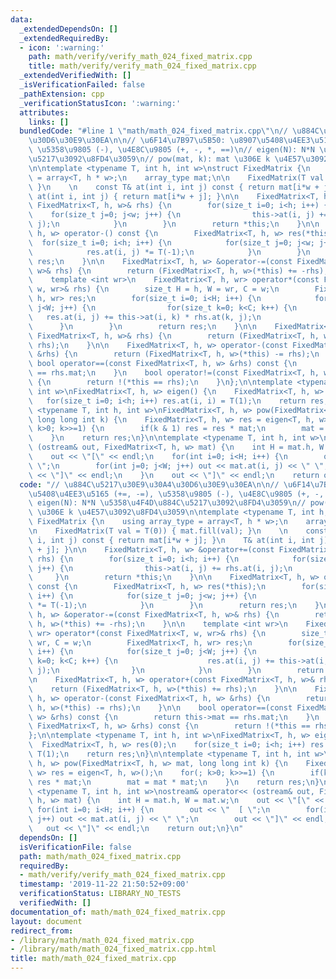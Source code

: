 ```yaml
---
data:
  _extendedDependsOn: []
  _extendedRequiredBy:
  - icon: ':warning:'
    path: math/verify/verify_math_024_fixed_matrix.cpp
    title: math/verify/verify_math_024_fixed_matrix.cpp
  _extendedVerifiedWith: []
  _isVerificationFailed: false
  _pathExtension: cpp
  _verificationStatusIcon: ':warning:'
  attributes:
    links: []
  bundledCode: "#line 1 \"math/math_024_fixed_matrix.cpp\"\n// \u884C\u5217\u30E9\u30A4\
    \u30D6\u30E9\u30EA\n\n// \u6F14\u7B97\u5B50: \u8907\u5408\u4EE3\u5165 (+=, -=),\
    \ \u5358\u9805 (-), \u4E8C\u9805 (+, -, *, ==)\n// eigen(N): N*N \u5358\u4F4D\u884C\
    \u5217\u3092\u8FD4\u3059\n// pow(mat, k): mat \u306E k \u4E57\u3092\u8FD4\u3059\
    \n\ntemplate <typename T, int h, int w>\nstruct FixedMatrix {\n    using array_type\
    \ = array<T, h * w>;\n    array_type mat;\n\n    FixedMatrix(T val = T(0)) { mat.fill(val);\
    \ }\n    \n    const T& at(int i, int j) const { return mat[i*w + j]; }\n    T&\
    \ at(int i, int j) { return mat[i*w + j]; }\n\n    FixedMatrix<T, h, w> &operator+=(const\
    \ FixedMatrix<T, h, w>& rhs) {\n        for(size_t i=0; i<h; i++) {\n        \
    \    for(size_t j=0; j<w; j++) {\n                this->at(i, j) += rhs.at(i,\
    \ j);\n            }\n        }\n        return *this;\n    }\n\n    FixedMatrix<T,\
    \ h, w> operator-() const {\n        FixedMatrix<T, h, w> res(*this);\n      \
    \  for(size_t i=0; i<h; i++) {\n            for(size_t j=0; j<w; j++) {\n    \
    \            res.at(i, j) *= T(-1);\n            }\n        }\n        return\
    \ res;\n    }\n\n    FixedMatrix<T, h, w> &operator-=(const FixedMatrix<T, h,\
    \ w>& rhs) {\n        return (FixedMatrix<T, h, w>(*this) += -rhs);\n    }\n\n\
    \    template <int wr>\n    FixedMatrix<T, h, wr> operator*(const FixedMatrix<T,\
    \ w, wr>& rhs) {\n        size_t H = h, W = wr, C = w;\n        FixedMatrix<T,\
    \ h, wr> res;\n        for(size_t i=0; i<H; i++) {\n            for(size_t j=0;\
    \ j<W; j++) {\n                for(size_t k=0; k<C; k++) {\n                 \
    \   res.at(i, j) += this->at(i, k) * rhs.at(k, j);\n                }\n      \
    \      }\n        }\n        return res;\n    }\n\n    FixedMatrix<T, h, w> operator+(const\
    \ FixedMatrix<T, h, w>& rhs) {\n        return (FixedMatrix<T, h, w>(*this) +=\
    \ rhs);\n    }\n\n    FixedMatrix<T, h, w> operator-(const FixedMatrix<T, h, w>\
    \ &rhs) {\n        return (FixedMatrix<T, h, w>(*this) -= rhs);\n    }\n\n   \
    \ bool operator==(const FixedMatrix<T, h, w> &rhs) const {\n        return this->mat\
    \ == rhs.mat;\n    }\n    bool operator!=(const FixedMatrix<T, h, w> &rhs) const\
    \ {\n        return !(*this == rhs);\n    }\n};\n\ntemplate <typename T, int h,\
    \ int w>\nFixedMatrix<T, h, w> eigen() {\n    FixedMatrix<T, h, w> res(0);\n \
    \   for(size_t i=0; i<h; i++) res.at(i, i) = T(1);\n    return res;\n}\n\ntemplate\
    \ <typename T, int h, int w>\nFixedMatrix<T, h, w> pow(FixedMatrix<T, h, w> mat,\
    \ long long int k) {\n    FixedMatrix<T, h, w> res = eigen<T, h, w>();\n    for(;\
    \ k>0; k>>=1) {\n        if(k & 1) res = res * mat;\n        mat = mat * mat;\n\
    \    }\n    return res;\n}\n\ntemplate <typename T, int h, int w>\nostream& operator<<\
    \ (ostream& out, FixedMatrix<T, h, w> mat) {\n    int H = mat.h, W = mat.w;\n\
    \    out << \"[\" << endl;\n    for(int i=0; i<H; i++) {\n        out << \"  [\
    \ \";\n        for(int j=0; j<W; j++) out << mat.at(i, j) << \" \";\n        out\
    \ << \"]\" << endl;\n    }\n    out << \"]\" << endl;\n    return out;\n}\n"
  code: "// \u884C\u5217\u30E9\u30A4\u30D6\u30E9\u30EA\n\n// \u6F14\u7B97\u5B50: \u8907\
    \u5408\u4EE3\u5165 (+=, -=), \u5358\u9805 (-), \u4E8C\u9805 (+, -, *, ==)\n//\
    \ eigen(N): N*N \u5358\u4F4D\u884C\u5217\u3092\u8FD4\u3059\n// pow(mat, k): mat\
    \ \u306E k \u4E57\u3092\u8FD4\u3059\n\ntemplate <typename T, int h, int w>\nstruct\
    \ FixedMatrix {\n    using array_type = array<T, h * w>;\n    array_type mat;\n\
    \n    FixedMatrix(T val = T(0)) { mat.fill(val); }\n    \n    const T& at(int\
    \ i, int j) const { return mat[i*w + j]; }\n    T& at(int i, int j) { return mat[i*w\
    \ + j]; }\n\n    FixedMatrix<T, h, w> &operator+=(const FixedMatrix<T, h, w>&\
    \ rhs) {\n        for(size_t i=0; i<h; i++) {\n            for(size_t j=0; j<w;\
    \ j++) {\n                this->at(i, j) += rhs.at(i, j);\n            }\n   \
    \     }\n        return *this;\n    }\n\n    FixedMatrix<T, h, w> operator-()\
    \ const {\n        FixedMatrix<T, h, w> res(*this);\n        for(size_t i=0; i<h;\
    \ i++) {\n            for(size_t j=0; j<w; j++) {\n                res.at(i, j)\
    \ *= T(-1);\n            }\n        }\n        return res;\n    }\n\n    FixedMatrix<T,\
    \ h, w> &operator-=(const FixedMatrix<T, h, w>& rhs) {\n        return (FixedMatrix<T,\
    \ h, w>(*this) += -rhs);\n    }\n\n    template <int wr>\n    FixedMatrix<T, h,\
    \ wr> operator*(const FixedMatrix<T, w, wr>& rhs) {\n        size_t H = h, W =\
    \ wr, C = w;\n        FixedMatrix<T, h, wr> res;\n        for(size_t i=0; i<H;\
    \ i++) {\n            for(size_t j=0; j<W; j++) {\n                for(size_t\
    \ k=0; k<C; k++) {\n                    res.at(i, j) += this->at(i, k) * rhs.at(k,\
    \ j);\n                }\n            }\n        }\n        return res;\n    }\n\
    \n    FixedMatrix<T, h, w> operator+(const FixedMatrix<T, h, w>& rhs) {\n    \
    \    return (FixedMatrix<T, h, w>(*this) += rhs);\n    }\n\n    FixedMatrix<T,\
    \ h, w> operator-(const FixedMatrix<T, h, w> &rhs) {\n        return (FixedMatrix<T,\
    \ h, w>(*this) -= rhs);\n    }\n\n    bool operator==(const FixedMatrix<T, h,\
    \ w> &rhs) const {\n        return this->mat == rhs.mat;\n    }\n    bool operator!=(const\
    \ FixedMatrix<T, h, w> &rhs) const {\n        return !(*this == rhs);\n    }\n\
    };\n\ntemplate <typename T, int h, int w>\nFixedMatrix<T, h, w> eigen() {\n  \
    \  FixedMatrix<T, h, w> res(0);\n    for(size_t i=0; i<h; i++) res.at(i, i) =\
    \ T(1);\n    return res;\n}\n\ntemplate <typename T, int h, int w>\nFixedMatrix<T,\
    \ h, w> pow(FixedMatrix<T, h, w> mat, long long int k) {\n    FixedMatrix<T, h,\
    \ w> res = eigen<T, h, w>();\n    for(; k>0; k>>=1) {\n        if(k & 1) res =\
    \ res * mat;\n        mat = mat * mat;\n    }\n    return res;\n}\n\ntemplate\
    \ <typename T, int h, int w>\nostream& operator<< (ostream& out, FixedMatrix<T,\
    \ h, w> mat) {\n    int H = mat.h, W = mat.w;\n    out << \"[\" << endl;\n   \
    \ for(int i=0; i<H; i++) {\n        out << \"  [ \";\n        for(int j=0; j<W;\
    \ j++) out << mat.at(i, j) << \" \";\n        out << \"]\" << endl;\n    }\n \
    \   out << \"]\" << endl;\n    return out;\n}\n"
  dependsOn: []
  isVerificationFile: false
  path: math/math_024_fixed_matrix.cpp
  requiredBy:
  - math/verify/verify_math_024_fixed_matrix.cpp
  timestamp: '2019-11-22 21:50:52+09:00'
  verificationStatus: LIBRARY_NO_TESTS
  verifiedWith: []
documentation_of: math/math_024_fixed_matrix.cpp
layout: document
redirect_from:
- /library/math/math_024_fixed_matrix.cpp
- /library/math/math_024_fixed_matrix.cpp.html
title: math/math_024_fixed_matrix.cpp
---
```

